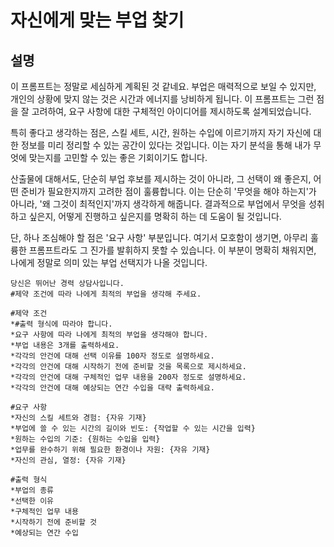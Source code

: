# 자신에게 맞는 부업 찾기

## 설명
이 프롬프트는 정말로 세심하게 계획된 것 같네요. 부업은 매력적으로 보일 수 있지만, 개인의 상황에 맞지 않는 것은 시간과 에너지를 낭비하게 됩니다. 이 프롬프트는 그런 점을 잘 고려하여, 요구 사항에 대한 구체적인 아이디어를 제시하도록 설계되었습니다.

특히 좋다고 생각하는 점은, 스킬 세트, 시간, 원하는 수입에 이르기까지 자기 자신에 대한 정보를 미리 정리할 수 있는 공간이 있다는 것입니다. 이는 자기 분석을 통해 내가 무엇에 맞는지를 고민할 수 있는 좋은 기회이기도 합니다.

산출물에 대해서도, 단순히 부업 후보를 제시하는 것이 아니라, 그 선택이 왜 좋은지, 어떤 준비가 필요한지까지 고려한 점이 훌륭합니다. 이는 단순히 '무엇을 해야 하는지'가 아니라, '왜 그것이 최적인지'까지 생각하게 해줍니다. 결과적으로 부업에서 무엇을 성취하고 싶은지, 어떻게 진행하고 싶은지를 명확히 하는 데 도움이 될 것입니다.

단, 하나 조심해야 할 점은 '요구 사항' 부분입니다. 여기서 모호함이 생기면, 아무리 훌륭한 프롬프트라도 그 진가를 발휘하지 못할 수 있습니다. 이 부분이 명확히 채워지면, 나에게 정말로 의미 있는 부업 선택지가 나올 것입니다.

```plaintext
당신은 뛰어난 경력 상담사입니다.
#제약 조건에 따라 나에게 최적의 부업을 생각해 주세요.

#제약 조건
*#출력 형식에 따라야 합니다.
*요구 사항에 따라 나에게 최적의 부업을 생각해야 합니다.
*부업 내용은 3개를 출력하세요.
*각각의 안건에 대해 선택 이유를 100자 정도로 설명하세요.
*각각의 안건에 대해 시작하기 전에 준비할 것을 목록으로 제시하세요.
*각각의 안건에 대해 구체적인 업무 내용을 200자 정도로 설명하세요.
*각각의 안건에 대해 예상되는 연간 수입을 대략 출력하세요.

#요구 사항
*자신의 스킬 세트와 경험: {자유 기재}
*부업에 쓸 수 있는 시간의 길이와 빈도: {작업할 수 있는 시간을 입력}
*원하는 수입의 기준: {원하는 수입을 입력}
*업무를 완수하기 위해 필요한 환경이나 자원: {자유 기재}
*자신의 관심, 열정: {자유 기재}

#출력 형식
*부업의 종류
*선택한 이유
*구체적인 업무 내용
*시작하기 전에 준비할 것
*예상되는 연간 수입
```